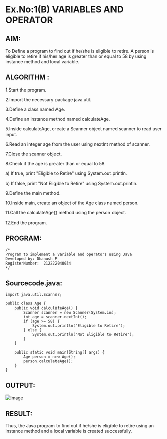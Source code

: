 # Ex.No:1(B) VARIABLES AND OPERATOR

## AIM:
To Define a program to find out if he/she is eligible to retire. A person is eligible to retire if his/her age is greater than or equal to 58 by using instance method and local variable. 
## ALGORITHM :
1.Start the program.

2.Import the necessary package java.util.

3.Define a class named Age.

4.Define an instance method named calculateAge.

5.Inside calculateAge, create a Scanner object named scanner to read user input.

6.Read an integer age from the user using nextInt method of scanner.

7.Close the scanner object.

8.Check if the age is greater than or equal to 58.

 a) If true, print "Eligible to Retire" using System.out.println.
 
 b) If false, print "Not Eligible to Retire" using System.out.println.
 
9.Define the main method.

10.Inside main, create an object of the Age class named person.

11.Call the calculateAge() method using the person object.

12.End the program.





## PROGRAM:
 ```
/*
Program to implement a variable and operators using Java
Developed by: Dhanush P
RegisterNumber:  212222040034
*/
```

## Sourcecode.java:
```
import java.util.Scanner;

public class Age {
    public void calculateAge() {
        Scanner scanner = new Scanner(System.in);
        int age = scanner.nextInt();
        if (age >= 58) {
            System.out.println("Eligible to Retire");
        } else {
            System.out.println("Not Eligible to Retire");
        }
    }

    public static void main(String[] args) {
        Age person = new Age();
        person.calculateAge();
    }
}
```

## OUTPUT:
![image](https://github.com/user-attachments/assets/d117b107-56e1-486e-b7ce-0fe96d2251ce)

## RESULT:
Thus, the Java program to find out if he/she is eligible to retire using an instance method and a local variable is created successfully.
